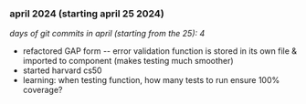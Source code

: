 ### april 2024 (starting april 25 2024)
*days of git commits in april (starting from the 25): 4*
- refactored GAP form -- error validation function is stored in its own file & imported to component (makes testing much smoother)
- started harvard cs50
- learning: when testing function, how many tests to run ensure 100% coverage?